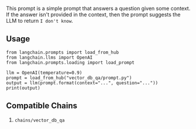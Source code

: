This prompt is a simple prompt that answers a question given some context. If the answer isn't provided in the context, then the prompt suggests the LLM to return `I don't know`.


## Usage

```
from langchain.prompts import load_from_hub
from langchain.llms import OpenAI
from langchain.prompts.loading import load_prompt

llm = OpenAI(temperature=0.9)
prompt = load_from_hub("vector_db_qa/prompt.py")
output = llm(prompt.format(context="...", question="..."))
print(output)
```

## Compatible Chains

1. `chains/vector_db_qa`